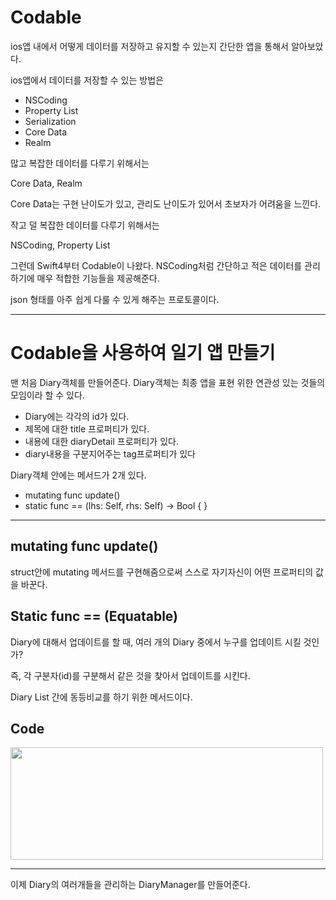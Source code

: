 # Codable
ios앱 내에서 어떻게 데이터를 저장하고 유지할 수 있는지 간단한 앱을 통해서 알아보았다. 

ios앱에서 데이터를 저장할 수 있는 방법은

- NSCoding
- Property List
- Serialization
- Core Data
- Realm

많고 복잡한 데이터를 다루기 위해서는

Core Data, Realm

Core Data는 구현 난이도가 있고, 관리도 난이도가 있어서 초보자가 어려움을 느낀다.

작고 덜 복잡한 데이터를 다루기 위해서는

NSCoding, Property List

그런데 Swift4부터 Codable이 나왔다.
NSCoding처럼 간단하고 적은 데이터를 관리하기에 매우 적합한 기능들을 제공해준다.

json 형태를 아주 쉽게 다룰 수 있게 해주는 프로토콜이다.

-------------------
# Codable을 사용하여 일기 앱 만들기

맨 처음 Diary객체를 만들어준다.
Diary객체는 최종 앱을 표현 위한 연관성 있는 것들의 모임이라 할 수 있다.

- Diary에는 각각의 id가 있다.
- 제목에 대한 title 프로퍼티가 있다.
- 내용에 대한 diaryDetail 프로퍼티가 있다.
- diary내용을 구분지어주는 tag프로퍼티가 있다

Diary객체 안에는 메서드가 2개 있다.

- mutating func update()
- static func == (lhs: Self, rhs: Self) -> Bool { }
---------
## mutating func update()
struct안에 mutating 메서드를 구현해줌으로써 스스로 자기자신이 어떤 프로퍼티의 값을 바꾼다.

## Static func == (Equatable)
Diary에 대해서 업데이트를 할 때,
여러 개의 Diary 중에서 누구를 업데이트 시킬 것인가? 

즉, 각 구분자(id)를 구분해서 같은 것을 찾아서 업데이트를 시킨다.

Diary List 간에 동등비교를 하기 위한 메서드이다.

## Code
<img src="https://user-images.githubusercontent.com/88191880/165706417-b993cfa8-6893-4ac7-a10e-67a2a93658f2.png" width="500" height="180"/> 

--------

이제 Diary의 여러개들을 관리하는 DiaryManager를 만들어준다.
